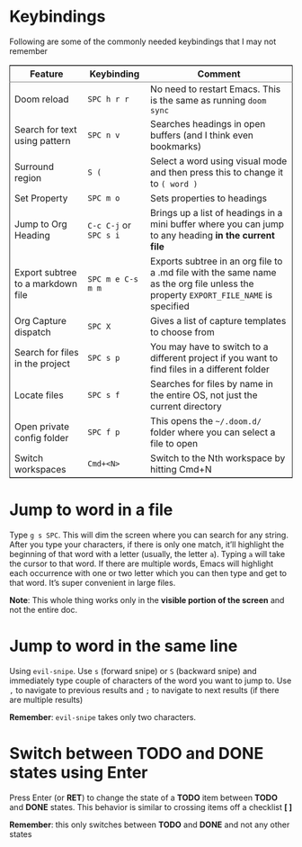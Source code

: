 
# Keybindings

Following are some of the commonly needed keybindings that I may not remember

<table border="2" cellspacing="0" cellpadding="6" rules="groups" frame="hsides">


<colgroup>
<col  class="org-left" />

<col  class="org-left" />

<col  class="org-left" />
</colgroup>
<thead>
<tr>
<th scope="col" class="org-left">Feature</th>
<th scope="col" class="org-left">Keybinding</th>
<th scope="col" class="org-left">Comment</th>
</tr>
</thead>

<tbody>
<tr>
<td class="org-left">Doom reload</td>
<td class="org-left"><code>SPC h r r</code></td>
<td class="org-left">No need to restart Emacs. This is the same as running <code>doom sync</code></td>
</tr>


<tr>
<td class="org-left">Search for text using pattern</td>
<td class="org-left"><code>SPC n v</code></td>
<td class="org-left">Searches headings in open buffers (and I think even bookmarks)</td>
</tr>


<tr>
<td class="org-left">Surround region</td>
<td class="org-left"><code>S (</code></td>
<td class="org-left">Select a word using visual mode and then press this to change it to <code>( word )</code></td>
</tr>


<tr>
<td class="org-left">Set Property</td>
<td class="org-left"><code>SPC m o</code></td>
<td class="org-left">Sets properties to headings</td>
</tr>


<tr>
<td class="org-left">Jump to Org Heading</td>
<td class="org-left"><code>C-c C-j</code> or <code>SPC s i</code></td>
<td class="org-left">Brings up a list of headings in a mini buffer where you can jump to any heading <b>in the current file</b></td>
</tr>


<tr>
<td class="org-left">Export subtree to a markdown file</td>
<td class="org-left"><code>SPC m e C-s m m</code></td>
<td class="org-left">Exports subtree in an org file to a .md file with the same name as the org file unless the property <code>EXPORT_FILE_NAME</code> is specified</td>
</tr>


<tr>
<td class="org-left">Org Capture dispatch</td>
<td class="org-left"><code>SPC X</code></td>
<td class="org-left">Gives a list of capture templates to choose from</td>
</tr>


<tr>
<td class="org-left">Search for files in the project</td>
<td class="org-left"><code>SPC s p</code></td>
<td class="org-left">You may have to switch to a different project if you want to find files in a different folder</td>
</tr>


<tr>
<td class="org-left">Locate files</td>
<td class="org-left"><code>SPC s f</code></td>
<td class="org-left">Searches for files by name in the entire OS, not just the current directory</td>
</tr>


<tr>
<td class="org-left">Open private config folder</td>
<td class="org-left"><code>SPC f p</code></td>
<td class="org-left">This opens the <code>~/.doom.d/</code> folder where you can select a file to open</td>
</tr>


<tr>
<td class="org-left">Switch workspaces</td>
<td class="org-left"><code>Cmd+&lt;N&gt;</code></td>
<td class="org-left">Switch to the Nth workspace by hitting Cmd+N</td>
</tr>
</tbody>
</table>


# Jump to word in a file

Type `g s SPC`. This will dim the screen where you can search for any string. After you type your characters, if there is only one match, it&rsquo;ll highlight the beginning of that word with a letter (usually, the letter `a`). Typing `a` will take the cursor to that word. If there are multiple words, Emacs will highlight each occurrence with one or two letter which you can then type and get to that word. It&rsquo;s super convenient in large files.

**Note**: This whole thing works only in the **visible portion of the screen** and not the entire doc.


# Jump to word in the same line

Using `evil-snipe`. Use `s` (forward snipe) or `S` (backward snipe) and immediately type couple of characters of the word you want to jump to.
Use `,` to navigate to previous results and `;` to navigate to next results (if there are multiple results)

**Remember**: `evil-snipe` takes only two characters.


# Switch between **TODO** and **DONE** states using Enter

Press Enter (or **RET**) to change the state of a **TODO** item between **TODO** and **DONE** states. This behavior is similar to crossing items off a checklist **[ ]**

**Remember**: this only switches between **TODO** and **DONE** and not any other states

